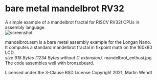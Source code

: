 # bare metal mandelbrot RV32
A simple example of a mandelbrot fractal for RISCV RV32I CPUs in assembly language.\
![screenshot](https://martinwendt.de/mandelbrot_enthusi.jpg)

mandelbrot.asm is a bare metal assembly example for the Longan Nano.\
It computes a standard mandelbrot fractal in fixpoint math on the 160x80 LCD.\
*size 918 Bytes (1234 Bytes without C extension).*
mandelbrot_enthusi.jpg
The code assembles well with bronzebeard.

Licensed under the 3-Clause BSD License
Copyright 2021, Martin Wendt
